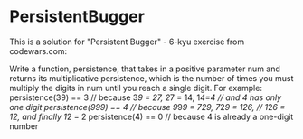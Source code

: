 # PersistentBugger
This is a solution for "Persistent Bugger" - 6-kyu exercise from codewars.com:</br>

Write a function, persistence, that takes in a positive parameter num and 
returns its multiplicative persistence, which is the number of times you must multiply 
the digits in num until you reach a single digit.
For example:
persistence(39) == 3 // because 3*9 = 27, 2*7 = 14, 1*4=4
                     // and 4 has only one digit
persistence(999) == 4 // because 9*9*9 = 729, 7*2*9 = 126,
                      // 1*2*6 = 12, and finally 1*2 = 2
persistence(4) == 0 // because 4 is already a one-digit number

